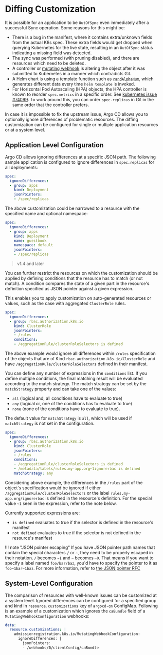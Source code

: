 # Diffing Customization

It is possible for an application to be `OutOfSync` even immediately after a successful Sync operation. Some reasons for this might be:

* There is a bug in the manifest, where it contains extra/unknown fields from the actual K8s spec. These extra fields would get dropped when querying Kubernetes for the live state,
resulting in an `OutOfSync` status indicating a missing field was detected.
* The sync was performed (with pruning disabled), and there are resources which need to be deleted.
* A controller or [mutating webhook](https://kubernetes.io/docs/reference/access-authn-authz/admission-controllers/#mutatingadmissionwebhook) is altering the object after it was
submitted to Kubernetes in a manner which contradicts Git.
* A Helm chart is using a template function such as [`randAlphaNum`](https://github.com/helm/charts/blob/master/stable/redis/templates/secret.yaml#L16),
which generates different data every time `helm template` is invoked.
* For Horizontal Pod Autoscaling (HPA) objects, the HPA controller is known to reorder `spec.metrics`
  in a specific order. See [kubernetes issue #74099](https://github.com/kubernetes/kubernetes/issues/74099).
  To work around this, you can order `spec.replicas` in Git in the same order that the controller
  prefers.

In case it is impossible to fix the upstream issue, Argo CD allows you to optionally ignore differences of problematic resources.
The diffing customization can be configured for single or multiple application resources or at a system level.

## Application Level Configuration

Argo CD allows ignoring differences at a specific JSON path. The following sample application is configured to ignore differences in `spec.replicas` for all deployments:

```yaml
spec:
  ignoreDifferences:
  - group: apps
    kind: Deployment
    jsonPointers:
    - /spec/replicas
```

The above customization could be narrowed to a resource with the specified name and optional namespace:

```yaml
spec:
  ignoreDifferences:
  - group: apps
    kind: Deployment
    name: guestbook
    namespace: default
    jsonPointers:
    - /spec/replicas
```

> v1.4 and later

You can further restrict the resources on which the customization should be applied by defining conditions that the resource has to match (or not match). A condition compares the state of a given part in the resource's definition specified as JSON pointer against a given expression.

This enables you to apply customization on auto-generated resources or values, such as the case with aggregated `ClusterRole` rules.

```yaml
spec:
  ignoreDifferences:
  - group: rbac.authorization.k8s.io
    kind: ClusterRole
    jsonPointers:
    - /rules
    conditions:
    - /aggregationRule/clusterRoleSelectors is defined
```

The above example would ignore all differences within `/rules` specification of the objects that are of Kind `rbac.authorization.k8s.io/ClusterRole` and have `/aggregationRule/clusterRoleSelectors` defined in their manifest. 

You can define any number of expressions in the `conditions` list. If you define multiple conditions, the final matching result will be evaluated according to the match strategy. The match strategy can be set by the `matchStrategy` property and can take one of the values:

* `all` (logical and, all conditions have to evaluate to true)
* `any` (logical or, one of the conditions has to evaluate to true)
* `none` (none of the conditions have to evaluate to true).

The default value for `matchStrategy` is `all`, which will be used if `matchStrategy` is not set in the configuration.

```yaml
spec:
  ignoreDifferences:
  - group: rbac.authorization.k8s.io
    kind: ClusterRole
    jsonPointers:
    - /rules
    conditions:
    - /aggregationRule/clusterRoleSelectors is defined
    - /metadata/labels/rules.my-app.org~1ignorerbac is defined
    matchStrategy: any
```

Considering above example, the differences in the `/rules` part of the object's specification would be ignored if either `/aggregationRule/clusterRoleSelectors` or the label `rules.my-app.org/ignorerbac` is 
defined in the resource's definition. For the special value `~1` seen in the expression, refer to the note below.

Currently supported expressions are:

* `is defined` evaluates to true if the selector is defined in the resource's manifest
* `not defined` evaluates to true if the selector is not defined in the resource's manifest

!!! note "JSON pointer escaping"
    If you have JSON pointer path names that contain the special characters `/` or `~`, they need to be properly escaped in their notation. `/` becomes `~1` and `~` becomes `~0`. That means if you want to specify a label named `foo/bar/baz`, you'd have to specify the pointer to it as `foo~1bar~1baz`. For more information, refer to [the JSON pointer RFC](https://tools.ietf.org/html/rfc6901)

## System-Level Configuration

The comparison of resources with well-known issues can be customized at a system level. Ignored differences can be configured for a specified group and kind
in `resource.customizations` key of `argocd-cm` ConfigMap. Following is an example of a customization which ignores the `caBundle` field
of a `MutatingWebhookConfiguration` webhooks:

```yaml
data:
  resource.customizations: |
    admissionregistration.k8s.io/MutatingWebhookConfiguration:
      ignoreDifferences: |
        jsonPointers:
        - /webhooks/0/clientConfig/caBundle
```
